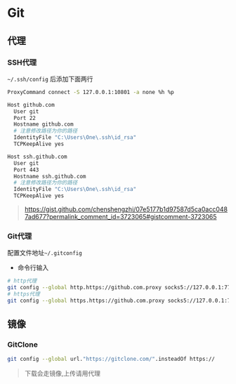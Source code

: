 # Git

## 代理

### SSH代理

 `~/.ssh/config` 后添加下面两行

```bash
ProxyCommand connect -S 127.0.0.1:10801 -a none %h %p

Host github.com
  User git
  Port 22
  Hostname github.com
  # 注意修改路径为你的路径
  IdentityFile "C:\Users\One\.ssh\id_rsa"
  TCPKeepAlive yes

Host ssh.github.com
  User git
  Port 443
  Hostname ssh.github.com
  # 注意修改路径为你的路径
  IdentityFile "C:\Users\One\.ssh\id_rsa"
  TCPKeepAlive yes
```
> https://gist.github.com/chenshengzhi/07e5177b1d97587d5ca0acc0487ad677?permalink_comment_id=3723065#gistcomment-3723065

### Git代理

配置文件地址`~/.gitconfig`

-   命令行输入

```bash
# http代理
git config --global http.https://github.com.proxy socks5://127.0.0.1:7788
# https代理
git config --global https.https://github.com.proxy socks5://127.0.0.1:7788
```

## 镜像

### GitClone

```bash
git config --global url."https://gitclone.com/".insteadOf https://
```

>   下载会走镜像,上传请用代理
